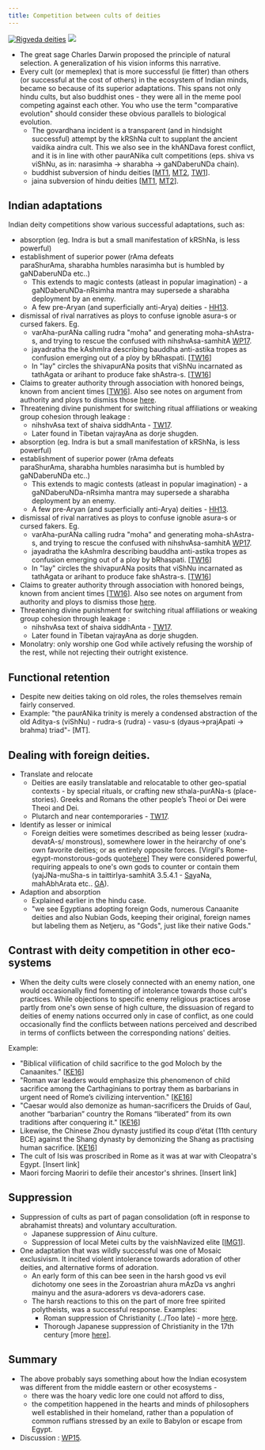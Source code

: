 ```yaml
---
title: Competition between cults of deities
---
```


[![Rigveda deities](http://i.imgur.com/MiHbDlw.jpg)](https://twitter.com/blog_supplement/status/737037012390285312/photo/1) [![](https://pbs.twimg.com/media/C0ug3E8WIAE77EH.jpg)](https://twitter.com/blog_supplement/status/813921173390106624/photo/1)

- The great sage Charles Darwin proposed the principle of natural selection. A generalization of his vision informs this narrative.
- Every cult (or memeplex) that is more successful (ie fitter) than others (or successful at the cost of others) in the ecosystem of Indian minds, became so because of its superior adaptations. This spans not only hindu cults, but also buddhist ones - they were all in the meme pool competing against each other. You who use the term "comparative evolution" should consider these obvious parallels to biological evolution.
    - The govardhana incident is a transparent (and in hindsight successful) attempt by the kRShNa cult to supplant the ancient vaidika aindra cult. This we also see in the khANDava forest conflict, and it is in line with other paurANika cult competitions (eps. shiva vs viShNu, as in: narasimha -> sharabha -> gaNDaberuNDa chain).
    - buddhist subversion of hindu deities \[[MT1](https://manasataramgini.wordpress.com/2008/05/25/the-anti-shaiva-rants-of-the-nastika-s/), [MT2](https://manasataramgini.wordpress.com/2009/11/03/lama-taranatha%E2%80%99s-account-of-the-nastika-virupa-the-younger/), [TW1](https://twitter.com/blog_supplement/status/736035929631100928)\].
    - jaina subversion of hindu deities \[[MT1](https://manasataramgini.wordpress.com/2013/05/11/some-anti-astika-stories-of-the-jaina-s/), [MT2](https://manasataramgini.wordpress.com/2009/08/18/nastika-s-before-the-tathagata-and-the-nirgrantha/)\].
    
## Indian adaptations
Indian deity competitions show various successful adaptations, such as:

- absorption (eg. Indra is but a small manifestation of kRShNa, is less powerful)
- establishment of superior power (rAma defeats paraShurAma, sharabha humbles narasimha but is humbled by gaNDaberuNDa etc..)
    - This extends to magic contests (atleast in popular imagination) - a gaNDaberuNDa-nRsimha mantra may supersede a sharabha deployment by an enemy.
    - A few pre-Aryan (and superficially anti-Arya) deities - [HH13](https://musingsofhh.wordpress.com/2011/05/10/rivalry-between-tribal-entities-and-the-mainstream/).
- dismissal of rival narratives as ploys to confuse ignoble asura-s or cursed fakers. Eg.
    - varAha-purANa calling rudra "moha" and generating moha-shAstra-s, and trying to rescue the confused with nihshvAsa-samhitA [WP17](https://agnimaan.wordpress.com/2017/11/03/%E0%A4%B6%E0%A5%88%E0%A4%B5%E0%A4%BE%E0%A4%97%E0%A4%AE%E0%A5%87%E0%A4%B7%E0%A5%81-%E0%A4%B5%E0%A4%B0%E0%A4%BE%E0%A4%B9%E0%A4%AA%E0%A5%81%E0%A4%B0%E0%A4%BE%E0%A4%A3%E0%A4%AE%E0%A5%8D/).
    - jayadratha the kAshmIra describing bauddha anti-astika tropes as confusion emerging out of a ploy by bRhaspati. \[[TW16](https://twitter.com/blog_supplement/status/777715943317377024)\]
    - In "lay" circles the shivapurANa posits that viShNu incarnated as tathAgata or arihant to produce fake shAstra-s. \[[TW16](https://twitter.com/blog_supplement/status/777715943317377024)\]
- Claims to greater authority through association with honored beings, known from ancient times \[[TW16](../https://twitter.com/blog_supplement/status/777715943317377024)\]. Also see notes on argument from authority and ploys to dismiss those [here](../../bases/books/).
- Threatening divine punishment for switching ritual affiliations or weaking group cohesion through leakage : 
    - nihshvAsa text of shaiva siddhAnta - [TW17](https://twitter.com/GhorAngirasa/status/916258143646224384).
    - Later found in Tibetan vajrayAna as dorje shugden.
- absorption (eg. Indra is but a small manifestation of kRShNa, is less powerful)
- establishment of superior power (rAma defeats paraShurAma, sharabha humbles narasimha but is humbled by gaNDaberuNDa etc..)
    - This extends to magic contests (atleast in popular imagination) - a gaNDaberuNDa-nRsimha mantra may supersede a sharabha deployment by an enemy.
    - A few pre-Aryan (and superficially anti-Arya) deities - [HH13](https://musingsofhh.wordpress.com/2011/05/10/rivalry-between-tribal-entities-and-the-mainstream/).
- dismissal of rival narratives as ploys to confuse ignoble asura-s or cursed fakers. Eg.
    - varAha-purANa calling rudra "moha" and generating moha-shAstra-s, and trying to rescue the confused with nihshvAsa-samhitA [WP17](https://agnimaan.wordpress.com/2017/11/03/%E0%A4%B6%E0%A5%88%E0%A4%B5%E0%A4%BE%E0%A4%97%E0%A4%AE%E0%A5%87%E0%A4%B7%E0%A5%81-%E0%A4%B5%E0%A4%B0%E0%A4%BE%E0%A4%B9%E0%A4%AA%E0%A5%81%E0%A4%B0%E0%A4%BE%E0%A4%A3%E0%A4%AE%E0%A5%8D/).
    - jayadratha the kAshmIra describing bauddha anti-astika tropes as confusion emerging out of a ploy by bRhaspati. \[[TW16](https://twitter.com/blog_supplement/status/777715943317377024)\]
    - In "lay" circles the shivapurANa posits that viShNu incarnated as tathAgata or arihant to produce fake shAstra-s. \[[TW16](https://twitter.com/blog_supplement/status/777715943317377024)\]
- Claims to greater authority through association with honored beings, known from ancient times \[[TW16](../https://twitter.com/blog_supplement/status/777715943317377024)\]. Also see notes on argument from authority and ploys to dismiss those [here](../../bases/books/).
- Threatening divine punishment for switching ritual affiliations or weaking group cohesion through leakage : 
    - nihshvAsa text of shaiva siddhAnta - [TW17](https://twitter.com/GhorAngirasa/status/916258143646224384).
    - Later found in Tibetan vajrayAna as dorje shugden.
- Monolatry: only worship one God while actively refusing the worship of the rest, while not rejecting their outright existence.

## Functional retention
- Despite new deities taking on old roles, the roles themselves remain fairly conserved.
- Example: "the paurANika trinity is merely a condensed abstraction of the old Aditya-s (viShNu) - rudra-s (rudra) - vasu-s (dyaus->prajApati -> brahma) triad"- [MT].

## Dealing with foreign deities.
- Translate and relocate
    - Deities are easily translatable and relocatable to other geo-spatial contexts - by special rituals, or crafting new sthala-purANa-s (place-stories). Greeks and Romans the other people’s Theoi or Dei were Theoi and Dei.
    - Plutarch and near contemporaries - [TW17](https://twitter.com/Rjrasva/status/620209859540062208).
- Identify as lesser or inimical
    - Foreign deities were sometimes described as being lesser (xudra-devatA-s/ monstrous), somewhere lower in the heirarchy of one's own favorite deities; or as entirely opposite forces. \[Virgil's Rome-egypt-monstorous-gods quote[here](https://twitter.com/EPButler/status/940687467736391682)\] They were considered powerful, requiring appeals to one's own gods to counter or contain them (yajJNa-muSha-s in taittirIya-samhitA 3.5.4.1 - [Sa](https://archive.org/stream/Anandashram_Samskrita_Granthavali_Anandashram_Sanskrit_Series/ASS_042_Krishna_Yajurvediya_Taittiriya_Samhita_Part_6_-_Kasinath_Sastri_Agase_1949#page/n21/mode/2up)yaNa, mahAbhArata etc.. [GA](https://aryanthought.wordpress.com/2016/10/07/ye-deva-yajnahano-yajnamu%E1%B9%A3a%E1%B8%A5-or-the-devas-who-injure-the-sacrifice-part-one/)).
- Adaption and absorption
    - Explained earlier in the hindu case.
    - "we see Egyptians adopting foreign Gods, numerous Canaanite deities and also Nubian Gods, keeping their original, foreign names but labeling them as Netjeru, as "Gods", just like their native Gods."

## Contrast with deity competition in other eco-systems
- When the deity cults were closely connected with an enemy nation, one would occasionally find fomenting of intolerance towards those cult's practices. While objections to specific enemy religious practices arose partly from one's own sense of high culture, the dissuasion of regard to deities of enemy nations occurred only in case of conflict, as one could occasionally find the conflicts between nations perceived and described in terms of conflicts between the corresponding nations' deities.

Example:
- "Biblical vilification of child sacrifice to the god Moloch by the Canaanites." \[[KE16](https://bharatabharati.wordpress.com/2016/03/24/the-sati-strategy-koenraad-elst/)\]
- "Roman war leaders would emphasize this phenomenon of child sacrifice among the Carthaginians to portray them as barbarians in urgent need of Rome’s civilizing intervention." \[[KE16](https://bharatabharati.wordpress.com/2016/03/24/the-sati-strategy-koenraad-elst/)\]
- "Caesar would also demonize as human-sacrificers the Druids of Gaul, another “barbarian” country the Romans “liberated” from its own traditions after conquering it." \[[KE16](https://bharatabharati.wordpress.com/2016/03/24/the-sati-strategy-koenraad-elst/)\]
- Likewise, the Chinese Zhou dynasty justified its coup d’état (11th century BCE) against the Shang dynasty by demonizing the Shang as practising human sacrifice. \[[KE16](https://bharatabharati.wordpress.com/2016/03/24/the-sati-strategy-koenraad-elst/)\]
- The cult of Isis was proscribed in Rome as it was at war with Cleopatra's Egypt. \[Insert link\]
- Maori forcing Maoriri to defile their ancestor's shrines. \[Insert link\]

## Suppression
- Suppression of cults as part of pagan consolidation (oft in response to abrahamist threats) and voluntary acculturation.
    - Japanese suppression of Ainu culture.
    - Suppression of local Metei cults by the vaishNavized elite \[[IMG1](http://i.imgur.com/gUXx6iW.png)\].
- One adaptation that was wildly successful was one of Mosaic exclusivism. It incited violent intolerance towards adoration of other deities, and alternative forms of adoration.
    - An early form of this can bee seen in the harsh good vs evil dichotomy one sees in the Zoroastrian ahura mAzDa vs anghri mainyu and the asura-adorers vs deva-adorers case.
    - The harsh reactions to this on the part of more free spirited polytheists, was a successful response. Examples:
        - Roman suppression of Christianity (../Too late) - more [here](../../../paganology/europe/).
        - Thorough Japanese suppression of Christianity in the 17th century \[more [here](../../../../paganology/japan/kokutai/reject-christ/)\].

## Summary
- The above probably says something about how the Indian ecosystem was different from the middle eastern or other ecosystems -
    - there was the hoary vedic lore one could not afford to diss,
    - the competition happened in the hearts and minds of philosophers well established in their homeland, rather than a population of common ruffians stressed by an exile to Babylon or escape from Egypt.
- Discussion : [WP15](https://agnimaan.wordpress.com/2015/08/04/competition-between-cults-of-deities-in-india-vs-the-middle-east/).